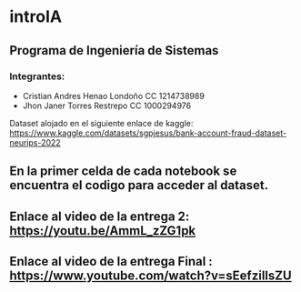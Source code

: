 # introIA
## Programa de Ingeniería de Sistemas
### Integrantes:  
- Cristian Andres Henao Londoño   CC 1214738989
- Jhon Janer Torres Restrepo      CC 1000294976

Dataset alojado en el siguiente enlace de kaggle:
https://www.kaggle.com/datasets/sgpjesus/bank-account-fraud-dataset-neurips-2022

## En la primer celda de cada notebook se encuentra el codigo para acceder al dataset.

## Enlace al video de la entrega 2: https://youtu.be/AmmL_zZG1pk

## Enlace al video de la entrega Final : https://www.youtube.com/watch?v=sEefzillsZU

